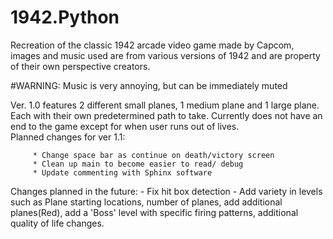 # 1942.Python
Recreation of the classic 1942 arcade video game made by Capcom, images and music used are from various versions of 1942 and are property 
of their own perspective creators.

#WARNING: Music is very annoying, but can be immediately muted 

Ver. 1.0 features 2 different small planes, 1 medium plane and 1 large plane. Each with their own predetermined path to take. Currently 
does not have an end to the game except for when user runs out of lives.  
  Planned changes for ver 1.1:

         * Change space bar as continue on death/victory screen
         * Clean up main to become easier to read/ debug
         * Update commenting with Sphinx software
     
  Changes planned in the future:
    - Fix hit box detection
    - Add variety in levels such as
          Plane starting locations, number of planes, add additional planes(Red), add a 'Boss' level with specific firing patterns, 
          additional quality of life changes.
          
        
